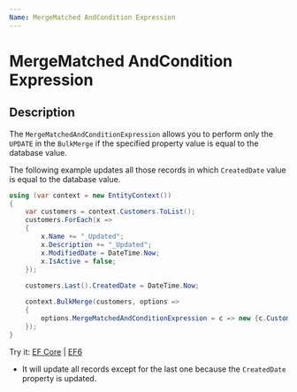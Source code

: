 ```yaml
---
Name: MergeMatched AndCondition Expression
---
```


# MergeMatched AndCondition Expression

## Description

The `MergeMatchedAndConditionExpression` allows you to perform only the `UPDATE` in the `BulkMerge` if the specified property value is equal to the database value. 

The following example updates all those records in which `CreatedDate` value is equal to the database value.

```csharp
using (var context = new EntityContext())
{
    var customers = context.Customers.ToList();
    customers.ForEach(x => 
    { 
        x.Name += "_Updated"; 
        x.Description += "_Updated"; 
        x.ModifiedDate = DateTime.Now; 
        x.IsActive = false; 
    });
    
    customers.Last().CreatedDate = DateTime.Now;

    context.BulkMerge(customers, options => 
    {
        options.MergeMatchedAndConditionExpression = c => new {c.CustomerID, c.CreatedDate };
    });
}
```

Try it: [EF Core](https://dotnetfiddle.net/uci5RT) | [EF6](https://dotnetfiddle.net/U8vgGS)

 - It will update all records except for the last one because the `CreatedDate` property is updated.
